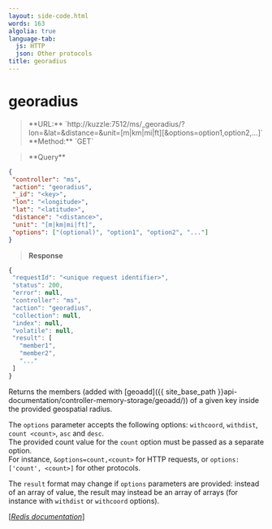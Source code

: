 ```yaml
---
layout: side-code.html
words: 163
algolia: true
language-tab:
  js: HTTP
  json: Other protocols
title: georadius
---
```


# georadius



<blockquote class="js">
<p>
**URL:** `http://kuzzle:7512/ms/_georadius/<key>?lon=<longitude>&lat=<latitude>&distance=<distance>&unit=[m|km|mi|ft][&options=option1,option2,...]`  
**Method:** `GET`
</p>
</blockquote>


<blockquote class="json">
<p>
**Query**
</p>
</blockquote>


```json
{
 "controller": "ms",
 "action": "georadius",
 "_id": "<key>",
 "lon": "<longitude>",
 "lat": "<latitude>",
 "distance": "<distance>",
 "unit": "[m|km|mi|ft]",
 "options": ["(optional)", "option1", "option2", "..."]
}
```

>**Response**

```javascript
{
 "requestId": "<unique request identifier>",
 "status": 200,
 "error": null,
 "controller": "ms",
 "action": "georadius",
 "collection": null,
 "index": null,
 "volatile": null,
 "result": [
   "member1",
   "member2",
   "..."
 ]
}
```

Returns the members (added with [geoadd]({{ site_base_path }}api-documentation/controller-memory-storage/geoadd/)) of a given key inside the provided geospatial radius.

The `options` parameter accepts the following options: `withcoord`, `withdist`, `count <count>`, `asc` and `desc`.  
The provided count value for the `count` option must be passed as a separate option.  
For instance, `&options=count,<count>` for HTTP requests, or `options: ['count', <count>]` for other protocols.

The `result` format may change if `options` parameters are provided: instead of an array of value, the result may instead be an array of arrays (for instance with `withdist` or `withcoord` options).

[[_Redis documentation_]](https://redis.io/commands/georadius)
